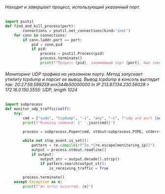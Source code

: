 ###### Находит и завершает процесс, использующий указанный порт.
```python
import psutil
def find_and_kill_process(port):    
        connections = psutil.net_connections(kind='inet')  
    for conn in connections:  
        if conn.laddr.port == port:  
            pid = conn.pid  
            if pid:  
                process = psutil.Process(pid)  
                process.terminate()  
                print(f"Процесс {pid}, занимающий порт {port}, был завершен.")
```

###### Мониторинг UDP трафика на указанном порту. Метод запускает утилиту tcpdump и парсит ее вывод. Вывод tcpdump в консоль выглядит так:        20:27:59.599259 enx344b50000000 In  IP 213.87.134.230.56028 > 172.16.0.150.5555: UDP, length 1024
```python
import subprocess
def monitor_udp_traffic(self):  
    try:  
        cmd = ["sudo", "tcpdump", "-i", "any", "-n", f"udp and port {self.local_port}", "-l"]  
        print(f"Running command: {' '.join(cmd)}")  
  
        process = subprocess.Popen(cmd, stdout=subprocess.PIPE, stderr=subprocess.PIPE)  

        while not stop_event.is_set():  
            pattern = re.compile(rf"In.*{re.escape(monitoring_ip)}")  
            output = process.stdout.readline()  
            if output:  
                output_str = output.decode().strip()  
                if pattern.search(output_str):  
                    is_receiving_traffic = True  
                      
        process.terminate()  
    except Exception as e:  
        print(f"An error occurred: {e}")
```


